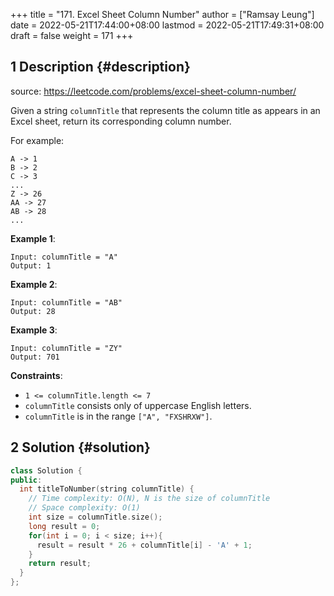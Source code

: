 +++
title = "171. Excel Sheet Column Number"
author = ["Ramsay Leung"]
date = 2022-05-21T17:44:00+08:00
lastmod = 2022-05-21T17:49:31+08:00
draft = false
weight = 171
+++

## <span class="section-num">1</span> Description {#description}

source: <https://leetcode.com/problems/excel-sheet-column-number/>

Given a string `columnTitle` that represents the column title as appears in an Excel sheet, return its corresponding column number.

For example:

```text
A -> 1
B -> 2
C -> 3
...
Z -> 26
AA -> 27
AB -> 28
...
```

**Example 1**:

```text
Input: columnTitle = "A"
Output: 1
```

**Example 2**:

```text
Input: columnTitle = "AB"
Output: 28
```

**Example 3**:

```text
Input: columnTitle = "ZY"
Output: 701
```

**Constraints**:

-   `1 <= columnTitle.length <= 7`
-   `columnTitle` consists only of uppercase English letters.
-   `columnTitle` is in the range `["A", "FXSHRXW"]`.


## <span class="section-num">2</span> Solution {#solution}

```C++
class Solution {
public:
  int titleToNumber(string columnTitle) {
    // Time complexity: O(N), N is the size of columnTitle
    // Space complexity: O(1)
    int size = columnTitle.size();
    long result = 0;
    for(int i = 0; i < size; i++){
      result = result * 26 + columnTitle[i] - 'A' + 1;
    }
    return result;
  }
};
```
